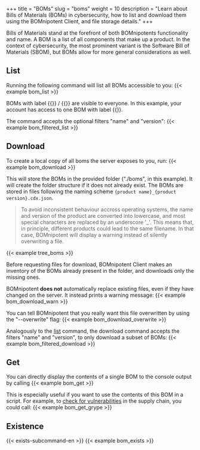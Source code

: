 +++
title = "BOMs"
slug = "boms"
weight = 10
description = "Learn about Bills of Materials (BOMs) in cybersecurity, how to list and download them using the BOMnipotent Client, and file storage details."
+++

Bills of Materials stand at the forefront of both BOMnipotents functionality and name. A BOM is a list of all components that make up a product. In the context of cybersecurity, the most prominent variant is the Software Bill of Materials (SBOM), but BOMs allow for more general considerations as well.

## List

Running the following command will list all BOMs accessible to you:
{{< example bom_list >}}

BOMs with label {{<tlp-white>}} / {{<tlp-clear>}} are visible to everyone. In this example, your account has access to one BOM with label {{<tlp-amber>}}.

The command accepts the optional filters "name" and "version":
{{< example bom_filtered_list >}}

## Download

To create a local copy of all boms the server exposes to you, run:
{{< example bom_download >}}

This will store the BOMs in the provided folder ("./boms", in this example). It will create the folder structure if it does not already exist. The BOMs are stored in files following the naming scheme `{product name}_{product version}.cdx.json`.

> To avoid inconsistent behaviour accross operating systems, the name and version of the product are converted into lowercase, and most special characters are replaced by an underscore '_'. This means that, in principle, different products could lead to the same filename. In that case, BOMnipotent will display a warning instead of silently overwriting a file.

{{< example tree_boms >}}

Before requesting files for download, BOMnipotent Client makes an inventory of the BOMs already present in the folder, and downloads only the missing ones.

BOMnipotent **does not** automatically replace existing files, even if they have changed on the server. It instead prints a warning message:
{{< example bom_download_warn >}}

You can tell BOMnipotent that you really want this file overwritten by using the "--overwrite" flag:
{{< example bom_download_overwrite >}}

Analogously to the [list](#list) command, the download command accepts the filters "name" and "version", to only download a subset of BOMs:
{{< example bom_filtered_download >}}

## Get

You can directly display the contents of a single BOM to the console output by calling
{{< example bom_get >}}

This is especially useful if you want to use the contents of this BOM in a script. For example, to [check for vulnerabilities](/integration/grype/) in the supply chain, you could call:
{{< example bom_get_grype >}}

## Existence

{{< exists-subcommand-en >}}
{{< example bom_exists >}}
